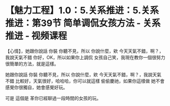 # 【魅力工程】1.0：5.关系推进：5.关系推进：第39节 简单调侃女孩方法 - 关系推进 - 视频课程

【心情】，她跟你說話 你裝 你聽不見，所以 你說什麼，欸 今天天氣不錯，啊？，我說天氣不錯 你好，OK，所以如果你上調侃 女孩自己笑，我現在教你一個很努力 很簡單的方法，就是這樣。

她跟你說話 你裝 你聽不見，所以 你說什麼，欸 今天天氣不錯，啊？，我說天氣不錯 比較好，天氣很好，哈哈哈，你可以就這樣 偷偷慶祂，如果你這樣做 她不會感覺你很獨自，她會感覺好玩。

可是 這個是 革你已經聊過一段時間的女孩的玩。